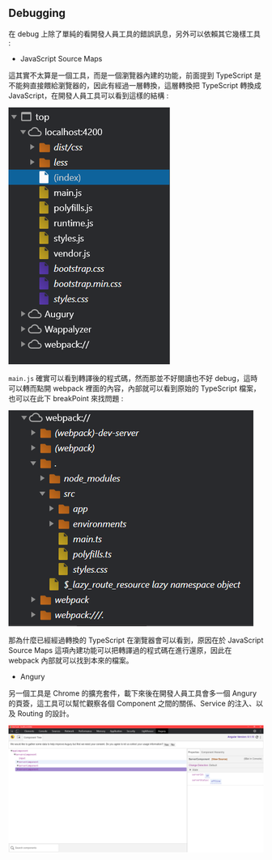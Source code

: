 ## Debugging

在 debug 上除了單純的看開發人員工具的錯誤訊息，另外可以依賴其它幾樣工具 :

* JavaScript Source Maps

這其實不太算是一個工具，而是一個瀏覽器內建的功能，前面提到 TypeScript 是不能夠直接餵給瀏覽器的，因此有經過一層轉換，這層轉換把 TypeScript 轉換成 JavaScript，在開發人員工具可以看到這樣的結構 :

![  ](images/7-1.png)

`main.js` 確實可以看到轉譯後的程式碼，然而那並不好閱讀也不好 debug，這時可以轉而點開 webpack 裡面的內容，內部就可以看到原始的 TypeScript 檔案，也可以在此下 breakPoint 來找問題 :

![  ](images/7-2.png)

那為什麼已經經過轉換的 TypeScript 在瀏覽器會可以看到，原因在於 JavaScript Source Maps 這項內建功能可以把轉譯過的程式碼在進行還原，因此在 webpack 內部就可以找到本來的檔案。

* Angury

另一個工具是 Chrome 的擴充套件，載下來後在開發人員工具會多一個 Angury 的頁簽，這工具可以幫忙觀察各個 Component 之間的關係、Service 的注入、以及 Routing 的設計。

![  ](images/7-3.png)